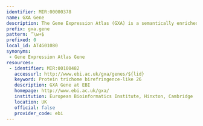 ```yaml
---
identifier: MIR:00000378
name: GXA Gene
description: The Gene Expression Atlas (GXA) is a semantically enriched database of meta-analysis based summary statistics over a curated subset of ArrayExpress Archive, servicing queries for condition-specific gene expression patterns as well as broader exploratory searches for biologically interesting genes/samples. This collection references genes.
prefix: gxa.gene
pattern: ^\w+$
prefixed: 0
local_id: AT4G01080
synonyms:
 - Gene Expression Atlas Gene
resources:
 - identifier: MIR:00100482
   accessurl: http://www.ebi.ac.uk/gxa/genes/${lid}
   keyword: Protein trichome birefringence-like 26
   description: GXA Gene at EBI
   homepage: http://www.ebi.ac.uk/gxa/
   institution: European Bioinformatics Institute, Hinxton, Cambridge
   location: UK
   official: false
   provider_code: ebi
---
```

